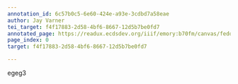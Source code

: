 ```yaml
---
annotation_id: 6c57b0c5-6e60-424e-a93e-3cdbd7a58eae
author: Jay Varner
tei_target: f4f17883-2d58-4bf6-8667-12d5b7be0fd7
annotated_page: https://readux.ecdsdev.org/iiif/emory:b70fm/canvas/fedora:emory:gz698
page_index: 0
target: f4f17883-2d58-4bf6-8667-12d5b7be0fd7

---
```

<p>egeg3</p>